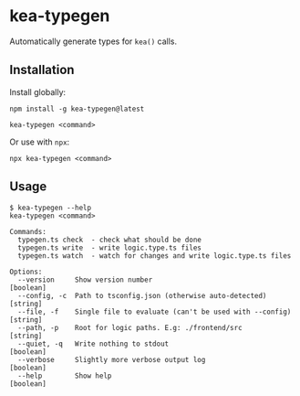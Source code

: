 # kea-typegen

Automatically generate types for `kea()` calls.

## Installation

Install globally:

```
npm install -g kea-typegen@latest

kea-typegen <command>
```

Or use with `npx`:

```
npx kea-typegen <command>
```

## Usage 


```text
$ kea-typegen --help
kea-typegen <command>

Commands:
  typegen.ts check  - check what should be done
  typegen.ts write  - write logic.type.ts files
  typegen.ts watch  - watch for changes and write logic.type.ts files

Options:
  --version     Show version number                                    [boolean]
  --config, -c  Path to tsconfig.json (otherwise auto-detected)         [string]
  --file, -f    Single file to evaluate (can't be used with --config)   [string]
  --path, -p    Root for logic paths. E.g: ./frontend/src               [string]
  --quiet, -q   Write nothing to stdout                                [boolean]
  --verbose     Slightly more verbose output log                       [boolean]
  --help        Show help                                              [boolean]
```

